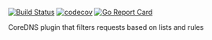 [![Build Status](https://travis-ci.org/milgradesec/filter.svg?branch=master)](https://travis-ci.org/milgradesec/filter)
[![codecov](https://codecov.io/gh/milgradesec/filter/branch/master/graph/badge.svg)](https://codecov.io/gh/milgradesec/filter)
[![Go Report Card](https://goreportcard.com/badge/github.com/milgradesec/filter)](https://goreportcard.com/report/github.com/milgradesec/filter)

CoreDNS plugin that filters requests based on lists and rules


